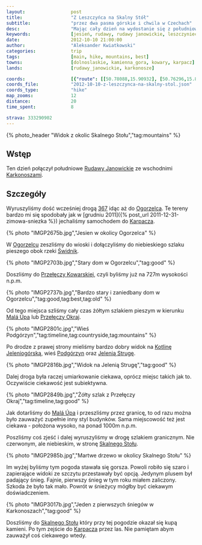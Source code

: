 ```yaml
---
layout:                 post
title:                  "Z Leszczyńca na Skalny Stół"
subtitle:               "przez dwa pasma górskie i chwila w Czechach"
desc:                   "Mając cały dzień na wydostanie się z południowych Rudaw Janowickich postanowiliśmy, że warto by było zobaczyć również wschodnie Karkonosze. Wiele dobrego słyszałem o okolicy Przełęczy Okraj. Przy okazji mógłbym zobaczyć okolicę Kowar i Ogorzelca, które tak bardzo mi się spodobały zimą."
keywords:               [jesień, rudawy, rudawy janowickie, leszczyniec, kowary, przełęcz okraj, ogorzelec, mala upa, karpacz, skalny stół]
date:                   2012-10-10 21:00:00
author:                 "Aleksander Kwiatkowski"
categories:             trip
tags:                   [main, hike, mountains, best]
towns:                  [dolnoslaskie, kamienna_gora, kowary, karpacz]
lands:                  [rudawy_janowickie, karkonosze]

coords:                 [{"route": [[50.78088,15.90932], [50.76296,15.86743], [50.74613,15.82332], [50.75558,15.81611], [50.75243,15.79156], [50.78196,15.76203]], "type": "hike"}]
coords_file:            "2012-10-10-z-leszczynca-na-skalny-stol.json"
coords_type:            "hike"
map_zooms:              12
distance:               20
time_spent:             8

strava: 333290902
---
```


[wiki-rudawy]:          https://pl.wikipedia.org/wiki/Rudawy_Janowickie
[wiki-367]:             https://pl.wikipedia.org/wiki/Droga_wojew%C3%B3dzka_nr_367
[wiki-karkonosze]:      https://pl.wikipedia.org/wiki/Karkonosze
[wiki-karpacz]:         https://pl.wikipedia.org/wiki/Karpacz
[wiki-ogorzelec]:       https://pl.wikipedia.org/wiki/Ogorzelec_(powiat_kamiennog%C3%B3rski)
[wiki-swidnik]:         https://pl.wikipedia.org/wiki/%C5%9Awidnik_(rzeka)
[wiki-przel-kowarska]:  https://pl.wikipedia.org/wiki/Prze%C5%82%C4%99cz_Kowarska
[wiki-mala-upa]:        https://pl.wikipedia.org/wiki/Mal%C3%A1_%C3%9Apa
[wiki-okraj]:           https://pl.wikipedia.org/wiki/Prze%C5%82%C4%99cz_Okraj
[wiki-kotlina-jel]:     https://pl.wikipedia.org/wiki/Kotlina_Jeleniog%C3%B3rska
[wiki-podgorzyn]:       https://pl.wikipedia.org/wiki/Podg%C3%B3rzyn_(wojew%C3%B3dztwo_dolno%C5%9Bl%C4%85skie)
[wiki-skalny-stol]:     https://pl.wikipedia.org/wiki/Skalny_St%C3%B3%C5%82

[jelenia-struga]:       http://www.jeleniastruga.pl/

{% photo_header "Widok z okolic Skalnego Stołu","tag:mountains" %}

Wstęp
-----

Ten dzień połączył południowe [Rudawy Janowickie][wiki-rudawy] ze wschodnimi [Karkonoszami][wiki-karkonosze].

Szczegóły
---------

Wyruszyliśmy dość wcześniej drogą [367][wiki-367] idąc aż do [Ogorzelca][wiki-ogorzelec]. Te
tereny bardzo mi się spodobały jak w
[grudniu 2011]({% post_url 2011-12-31-zimowa-sniezka %})
jechaliśmy samochodem do [Karpacza][wiki-karpacz].

{% photo "IMGP2675b.jpg","Jesien w okolicy Ogorzelca" %}

W [Ogorzelcu][wiki-ogorzelec] zeszliśmy do wioski i dołączyliśmy do niebieskiego szlaku pieszego
obok rzeki [Świdnik][wiki-swidnik].

{% photo "IMGP2703b.jpg","Stary dom w Ogorzelcu","tag:good" %}

Doszliśmy do [Przełęczy Kowarskiej][wiki-przel-kowarska], czyli byliśmy już na 727m
wysokości n.p.m.

{% photo "IMGP2737b.jpg","Bardzo stary i zaniedbany dom w Ogorzelcu","tag:good,tag:best,tag:old" %}

Od tego miejsca szliśmy cały czas żółtym szlakiem pieszym
w kierunku [Malá Úpa][wiki-mala-upa] lub
[Przełęczy Okraj][wiki-okraj].

{% photo "IMGP2801c.jpg","Wieś Podgórzyn","tag:timeline,tag:countryside,tag:mountains" %}

Po drodze z prawej strony mieliśmy bardzo dobry widok na
[Kotlinę Jeleniogórską][wiki-kotlina-jel], wieś [Podgórzyn][wiki-podgorzyn] oraz [Jelenią Strugę][jelenia-struga].

{% photo "IMGP2816b.jpg","Widok na Jelenią Strugę","tag:good" %}

Dalej droga była raczej umiarkowanie ciekawa, oprócz miejsc takich jak to. Oczywiście ciekawość jest subiektywna.

{% photo "IMGP2849b.jpg","Żółty szlak z Przełęczy Okraj","tag:timeline,tag:good" %}

Jak dotarliśmy do [Malá Úpa][wiki-mala-upa] i przeszliśmy przez granicę,
to od razu można było
zauważyć zupełnie inny styl budynków.
Sama miejscowość też jest ciekawa - położona wysoko, na ponad 1000m n.p.m.

Poszliśmy coś zjeść i dalej wyruszyliśmy w drogę szlakiem granicznym. Nie czerwonym, ale niebieskim, w stronę
[Skalnego Stołu][wiki-skalny-stol].

{% photo "IMGP2985b.jpg","Martwe drzewo w okolicy Skalnego Stołu" %}

Im wyżej byliśmy tym pogoda stawała się gorsza.
Powoli robiło się szaro i zapierające widoki ze szczytu przestawały być
opcją.
Jedynym plusem był padający śnieg. Fajnie, pierwszy śnieg w tym roku miałem zaliczony. Szkoda że było tak mało.
Powrót w śnieżycy mógłby być ciekawym doświadczeniem.

{% photo "IMGP3017b.jpg","Jeden z pierwszych śniegów w Karkonoszach","tag:good" %}

Doszliśmy do [Skalnego Stołu][wiki-skalny-stol] który przy tej pogodzie okazał się kupą kamieni. Po tym zejście
do [Karpacza][wiki-karpacz] przez las. Nie pamiętam abym zauważył coś ciekawego wtedy.
